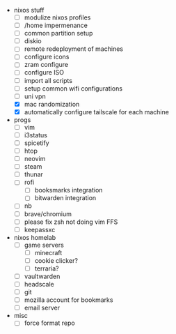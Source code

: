 - nixos stuff
    - [ ] modulize nixos profiles
    - [ ] /home impermenance
    - [ ] common partition setup
    - [ ] diskio
    - [ ] remote redeployment of machines
    - [ ] configure icons
    - [ ] zram configure
    - [ ] configure ISO
    - [ ] import all scripts
    - [ ] setup common wifi configurations
    - [ ] uni vpn
    - [x] mac randomization
    - [x] automatically configure tailscale for each machine

- progs
    - [ ] vim
    - [ ] i3status
    - [ ] spicetify
    - [ ] htop
    - [ ] neovim
    - [ ] steam
    - [ ] thunar
    - [ ] rofi
        - [ ] booksmarks integration
        - [ ] bitwarden integration
    - [ ] nb
    - [ ] brave/chromium
    - [ ] please fix zsh not doing vim FFS
    - [ ] keepassxc

- nixos homelab
    - [ ] game servers
        - [ ] minecraft
        - [ ] cookie clicker?
        - [ ] terraria?
    - [ ] vaultwarden
    - [ ] headscale
    - [ ] git
    - [ ] mozilla account for bookmarks
    - [ ] email server

- misc
    - [ ] force format repo
